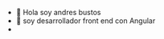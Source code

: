 - 👋 Hola soy andres bustos
- 👀 soy desarrollador front end con Angular
-

<!---
andyskp/andyskp is a ✨ special ✨ repository because its `README.md` (this file) appears on your GitHub profile.
You can click the Preview link to take a look at your changes.
--->
